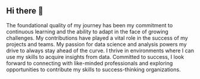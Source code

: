 ## Hi there 👋

The foundational quality of my journey has been my commitment to continuous learning and the ability to adapt in the face of growing challenges. My contributions have played a vital role in the success of my projects and teams. My passion for data science and analysis powers my drive to always stay ahead of the curve. I thrive in environments where I can use my skills to acquire insights from data. Committed to success, I look forward to connecting with like-minded professionals and exploring opportunities to contribute my skills to success-thinking organizations. 



<!--
**davidorizu/davidorizu** is a ✨ _special_ ✨ repository because its `README.md` (this file) appears on your GitHub profile.

Here are some ideas to get you started:

- 🔭 I’m currently working on ...
- 🌱 I’m currently learning ...
- 👯 I’m looking to collaborate on ...
- 🤔 I’m looking for help with ...
- 💬 Ask me about ...
- 📫 How to reach me: ...
- 😄 Pronouns: ...
- ⚡ Fun fact: ...
-->

